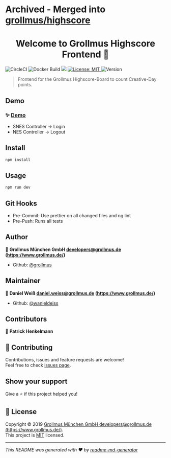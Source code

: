 # Archived - Merged into [grollmus/highscore](https://github.com/grollmus/highscore)

<h1 align="center">Welcome to Grollmus Highscore Frontend 👋</h1>
<p>
  <img alt="CircleCI" src="https://img.shields.io/circleci/build/github/grollmus/highscore-frontend/master?label=ci%20build" />
  <img alt="Docker Build" src="https://img.shields.io/docker/cloud/build/grollmus/highscore-frontend" />
  <img alt"Code Quality" src="https://api.codacy.com/project/badge/Grade/d805a97ec169453fa4fbdf4d2cb524ed" />
  <a href="LICENSE" target="_blank">
    <img alt="License: MIT" src="https://img.shields.io/badge/License-MIT-yellow.svg" />
  </a>
  <img alt="Version" src="https://img.shields.io/badge/version-1.1.0-blue.svg?cacheSeconds=2592000" />
</p>

> Frontend for the Grollmus Highscore-Board to count Creative-Day points.

## Demo

### ✨ [Demo](https://highscore-demo.grollmus.rocks)

- SNES Controller -> Login
- NES Controller -> Logout

## Install

```sh
npm install
```

## Usage

```sh
npm run dev
```

## Git Hooks

- Pre-Commit: Use prettier on all changed files and ng lint
- Pre-Push: Runs all tests

## Author

👤 **Grollmus München GmbH <developers@grollmus.de> (https://www.grollmus.de/)**

- Github: [@grollmus](https://github.com/grollmus)

## Maintainer

👤 **Daniel Weiß <daniel.weiss@grollmus.de> (https://www.grollmus.de/)**

- Github: [@wanieldeiss](https://github.com/wanieldeiss)

## Contributors

👤 **Patrick Henkelmann**

## 🤝 Contributing

Contributions, issues and feature requests are welcome!<br />Feel free to check [issues page](https://github.com/grollmus/highscore-frontend/issues).

## Show your support

Give a ⭐️ if this project helped you!

## 📝 License

Copyright © 2019 [Grollmus München GmbH <developers@grollmus.de> (https://www.grollmus.de/)](https://github.com/grollmus).<br />
This project is [MIT](LICENSE) licensed.

---

_This README was generated with ❤️ by [readme-md-generator](https://github.com/kefranabg/readme-md-generator)_
